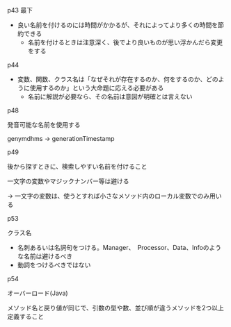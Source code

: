 p43 最下

- 良い名前を付けるのには時間がかかるが、それによってより多くの時間を節約できる
    - 名前を付けるときは注意深く、後でより良いものが思い浮かんだら変更をする

p44

- 変数、関数、クラス名は「なぜそれが存在するのか、何をするのか、どのように使用するのか」という大命題に応える必要がある
    - 名前に解説が必要なら、その名前は意図が明確とは言えない

p48

発音可能な名前を使用する

genymdhms → generationTimestamp

p49

後から探すときに、検索しやすい名前を付けること

一文字の変数やマジックナンバー等は避ける

→ 一文字の変数は、使うとすれば小さなメソッド内のローカル変数でのみ用いる

p53

クラス名

- 名刺あるいは名詞句をつける。Manager、　Processor、Data、Infoのような名前は避けるべき
- 動詞をつけるべきではない

p54

オーバーロード(Java)

メソッド名と戻り値が同じで、引数の型や数、並び順が違うメソッドを2つ以上定義すること